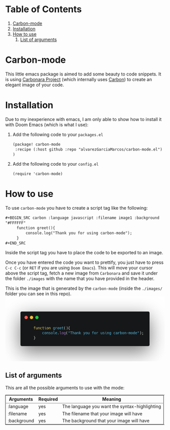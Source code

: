 
# Table of Contents

1.  [Carbon-mode](#org497f40f)
2.  [Installation](#orga4e1be9)
3.  [How to use](#orge59f7eb)
    1.  [List of arguments](#org052572a)



<a id="org497f40f"></a>

# Carbon-mode

This little emacs package is aimed to add some beauty to code snippets. It is using [Carbonara Project](https://github.com/petersolopov/carbonara) (which internally uses [Carbon](https://github.com/carbon-app/carbon)) to create an elegant image of your code.


<a id="orga4e1be9"></a>

# Installation

Due to my inexperience with emacs, I am only able to show how to install it with Doom Emacs (which is what I use):

1.  Add the following code to your `packages.el`
    
        (package! carbon-mode
         :recipe (:host github :repo "alvarezGarciaMarcos/carbon-mode.el") )
2.  Add the following code to your `config.el`
    
        (require 'carbon-mode)


<a id="orge59f7eb"></a>

# How to use

To use `carbon-mode` you have to create a script tag like the following:

    #+BEGIN_SRC carbon :language javascript :filename image1 :background "#FFFFFF"
         function greet(){
             console.log("Thank you for using carbon-mode");
         }
    #+END_SRC

Inside the script tag you have to place the code to be exported to an image.

Once you have entered the code you want to prettify, you just have to press `C-c C-c` (or `RET` if you are using `Doom Emacs`).
This will move your cursor above the script tag, fetch a new image from `Carbonara` and save it under the folder `./images` with the name that you have provided in the header.

This is the image that is generated by the `carbon-mode` (inside the `./images/` folder you can see in this repo).
![img](./images/image1.png)


<a id="org052572a"></a>

## List of arguments

This are all the possible arguments to use with the mode:

<table border="2" cellspacing="0" cellpadding="6" rules="groups" frame="hsides">


<colgroup>
<col  class="org-left" />

<col  class="org-left" />

<col  class="org-left" />
</colgroup>
<thead>
<tr>
<th scope="col" class="org-left">Arguments</th>
<th scope="col" class="org-left">Required</th>
<th scope="col" class="org-left">Meaning</th>
</tr>
</thead>

<tbody>
<tr>
<td class="org-left">:language</td>
<td class="org-left">yes</td>
<td class="org-left">The language you want the syntax-highlighting</td>
</tr>


<tr>
<td class="org-left">:filename</td>
<td class="org-left">yes</td>
<td class="org-left">The filename that your image will have</td>
</tr>


<tr>
<td class="org-left">:background</td>
<td class="org-left">yes</td>
<td class="org-left">The background that your image will have</td>
</tr>
</tbody>
</table>


